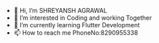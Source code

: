 - 👋 Hi, I’m SHREYANSH AGRAWAL
- 👀 I’m interested in Coding and working Together
- 🌱 I’m currently learning Flutter Development
- 📫 How to reach me PhoneNo:8290955338

<!---
SHREYANSH-AGRAWAL0/SHREYANSH-AGRAWAL0 is a ✨ special ✨ repository because its `README.md` (this file) appears on your GitHub profile.
You can click the Preview link to take a look at your changes.
--->
